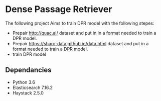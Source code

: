 # Dense Passage Retriever 
The following project Aims to train DPR model with the following stepes:
- Prepair http://quac.ai/ dataset and put in in a format needed to train a DPR model.
- Prepair https://sharc-data.github.io/data.html dataset and put in a format needed to train a DPR model.
- train DPR model 

## Dependancies
 - Python 3.6
 - Elasticsearch 7.16.2
 - Haystack 2.5.0
